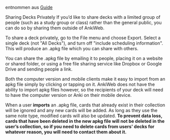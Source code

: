 entnommen aus [Guide](https://docs.ankiweb.net/contrib.html#sharing-decks-privately)

Sharing Decks Privately
If you’d like to share decks with a limited group of people (such as a study group or class) rather than the general public, you can do so by sharing them outside of AnkiWeb.

To share a deck privately, go to the File menu and choose Export. Select a single deck (not "All Decks"), and turn off "include scheduling information". This will produce an .apkg file which you can share with others.

You can share the .apkg file by emailing it to people, placing it on a website or shared folder, or using a free file sharing service like Dropbox or Google Drive and sending people a link.

Both the computer version and mobile clients make it easy to import from an apkg file simply by clicking or tapping on it. AnkiWeb does not have the ability to import apkg files however, so the recipients of your deck will need to have the computer version or Anki on their mobile device.

When a user **imports** an .apkg file, cards that already exist in their collection will be ignored and any new cards will be added. As long as they use the same note type, modified cards will also be updated. **To prevent data loss, cards that have been deleted in the new apkg file will not be deleted in the user’s collection, so if you need to delete cards from users' decks for whatever reason, you will need to contact them about it.**